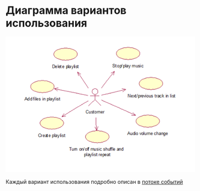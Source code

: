 # Диаграмма вариантов использования

![Диаграмма вариантов использования](Use-case.PNG)

Каждый вариант использования подробно описан в [потоке событий](FlowOfEvents.md)